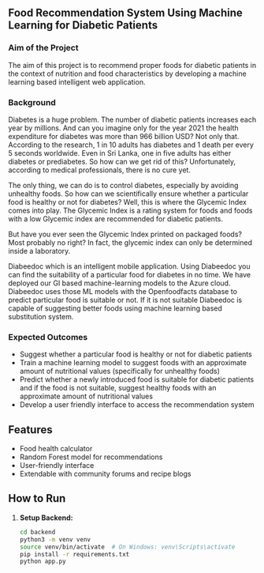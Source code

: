## Food Recommendation System Using Machine Learning for Diabetic Patients

### Aim of the Project

The aim of this project is to recommend proper foods for diabetic patients in the context of nutrition and food characteristics by developing a machine learning based intelligent web application.

### Background

Diabetes is a huge problem. The number of diabetic patients increases each year by millions. And can you imagine only for the year 2021 the health expenditure for diabetes was more than 966 billion USD? Not only that. According to the research, 1 in 10 adults has diabetes and 1 death per every 5 seconds worldwide. Even in Sri Lanka, one in five adults has either diabetes or prediabetes. So how can we get rid of this? Unfortunately, according to medical professionals, there is no cure yet. 

The only thing, we can do is to control diabetes, especially by avoiding unhealthy foods. 
So how can we scientifically ensure whether a particular food is healthy or not for diabetes? Well, this is where the Glycemic Index comes into play. The Glycemic Index is a rating system for foods and foods with a low Glycemic index are recommended for diabetic patients. 

But have you ever seen the Glycemic Index printed on packaged foods? Most probably no right? In fact, the glycemic index can only be determined inside a laboratory.

Diabeedoc which is an intelligent mobile application. Using Diabeedoc you can find the suitability of a particular food for diabetes in no time. We have deployed our GI based machine-learning models to the Azure cloud. Diabeedoc uses those ML models with the Openfoodfacts database to predict particular food is suitable or not. If it is not suitable Diabeedoc is capable of suggesting better foods using machine learning based substitution system. 

### Expected Outcomes

- Suggest whether a particular food is healthy or not for diabetic patients
- Train a machine learning model to suggest foods with an approximate amount of nutritional values (specifically for unhealthy foods)
- Predict whether a newly introduced food is suitable for diabetic patients and if the food is not suitable, suggest healthy foods with an approximate amount of nutritional values
- Develop a user friendly interface to access the recommendation system 
## Features
- Food health calculator
- Random Forest model for recommendations
- User-friendly interface
- Extendable with community forums and recipe blogs

## How to Run
1. **Setup Backend:**
   ```bash
   cd backend
   python3 -m venv venv
   source venv/bin/activate  # On Windows: venv\Scripts\activate
   pip install -r requirements.txt
   python app.py
